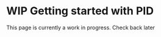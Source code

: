 # **WIP** Getting started with PID

This page is currently a work in progress. Check back later

<!-- ![Image Title](imageURL)

## Section One

- Some info
- Some other into
    - Some sub info

***

## Section Two

- Info
- Info 2 -->
